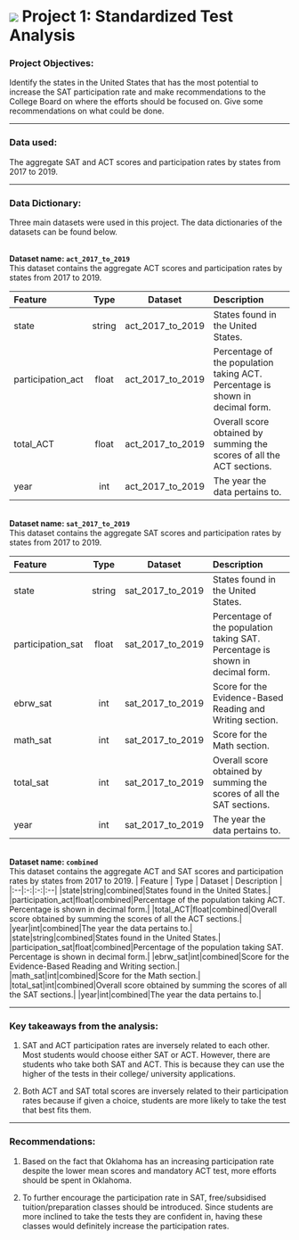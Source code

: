 # ![](https://ga-dash.s3.amazonaws.com/production/assets/logo-9f88ae6c9c3871690e33280fcf557f33.png) Project 1: Standardized Test Analysis

### Project Objectives:

Identify the states in the United States that has the most potential to increase the SAT participation rate and make recommendations to the College Board on where the efforts should be focused on. Give some recommendations on what could be done.

---

### Data used:

The aggregate SAT and ACT scores and participation rates by states from 2017 to 2019.

---

### Data Dictionary:

Three main datasets were used in this project. The data dictionaries of the datasets can be found below.

<br>**Dataset name: `act_2017_to_2019`**
<br>This dataset contains the aggregate ACT scores and participation rates by states from 2017 to 2019.

| Feature | Type | Dataset | Description |
|:--|:-:|:-:|:--|
|state|string|act_2017_to_2019|States found in the United States.|
|participation_act|float|act_2017_to_2019|Percentage of the population taking ACT. Percentage is shown in decimal form.|
|total_ACT|float|act_2017_to_2019|Overall score obtained by summing the scores of all the ACT sections.|
|year|int|act_2017_to_2019|The year the data pertains to.|

<br>**Dataset name: `sat_2017_to_2019`**
<br>This dataset contains the aggregate SAT scores and participation rates by states from 2017 to 2019.

| Feature | Type | Dataset | Description |
|:--|:-:|:-:|:--|
|state|string|sat_2017_to_2019|States found in the United States.|
|participation_sat|float|sat_2017_to_2019|Percentage of the population taking SAT. Percentage is shown in decimal form.|
|ebrw_sat|int|sat_2017_to_2019|Score for the Evidence-Based Reading and Writing section.|
|math_sat|int|sat_2017_to_2019|Score for the Math section.|
|total_sat|int|sat_2017_to_2019|Overall score obtained by summing the scores of all the SAT sections.|
|year|int|sat_2017_to_2019|The year the data pertains to.|

<br>**Dataset name: `combined`**
<br>This dataset contains the aggregate ACT and SAT scores and participation rates by states from 2017 to 2019.
| Feature | Type | Dataset | Description |
|:--|:-:|:-:|:--|
|state|string|combined|States found in the United States.|
|participation_act|float|combined|Percentage of the population taking ACT. Percentage is shown in decimal form.|
|total_ACT|float|combined|Overall score obtained by summing the scores of all the ACT sections.|
|year|int|combined|The year the data pertains to.|
|state|string|combined|States found in the United States.|
|participation_sat|float|combined|Percentage of the population taking SAT. Percentage is shown in decimal form.|
|ebrw_sat|int|combined|Score for the Evidence-Based Reading and Writing section.|
|math_sat|int|combined|Score for the Math section.|
|total_sat|int|combined|Overall score obtained by summing the scores of all the SAT sections.|
|year|int|combined|The year the data pertains to.|

---

### Key takeaways from the analysis:
1. SAT and ACT participation rates are inversely related to each other. Most students would choose either SAT or ACT. However, there are students who take both SAT and ACT. This is because they can use the higher of the tests in their college/ university applications.

2. Both ACT and SAT total scores are inversely related to their participation rates because if given a choice, students are more likely to take the test that best fits them.

---

### Recommendations:
1. Based on the fact that Oklahoma has an increasing participation rate despite the lower mean scores and mandatory ACT test, more efforts should be spent in Oklahoma.

2. To further encourage the participation rate in SAT, free/subsidised tuition/preparation classes should be introduced. Since students are more inclined to take the tests they are confident in, having these classes would definitely increase the participation rates.
